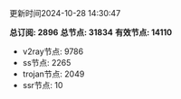 更新时间2024-10-28 14:30:47

**总订阅: 2896**
**总节点: 31834**
**有效节点: 14110**
- v2ray节点: 9786
- ss节点: 2265
- trojan节点: 2049
- ssr节点: 10
